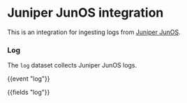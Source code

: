# Juniper JunOS integration

This is an integration for ingesting logs from [Juniper JunOS](https://www.juniper.net/documentation/product/us/en/junos-os).

### Log

The `log` dataset collects Juniper JunOS logs.

{{event "log"}}

{{fields "log"}}